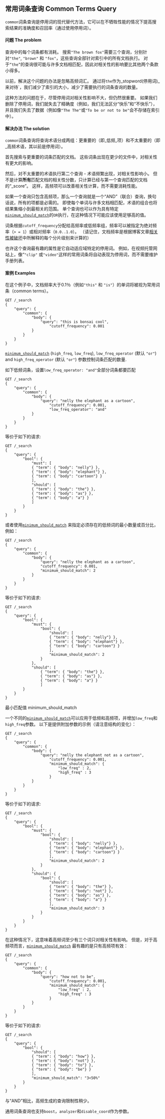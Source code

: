 ## 常用词条查询 Common Terms Query

`common`词条查询是停用词的现代替代方法，它可以在不牺牲性能的情况下提高搜索结果的准确度和召回率（通过使用停用词）。

#### 问题 The problem

查询中的每个词条都有消耗。 搜索`"The brown fox"`需要三个查询，分别针对`"the"`, `"brown"` 和 `"fox"`，这些查询全部针对索引中的所有文档执行。 对于`“the”`的查询很可能与许多文档相匹配，因此对相关性的影响要比其他两个条款小得多。

以前，解决这个问题的办法是忽略高频词汇。 通过将`the`作为_stopword(停用词)_来对待`，我们减少了索引的大小，减少了需要执行的词条查询的数量。

这种方法的问题在于，尽管停用词对相关性影响不大，但仍然很重要。 如果我们删除了停用词，我们就失去了精确度（例如，我们无法区分“快乐”和“不快乐”），并且我们失去了数据（例如像`"The The"`或`"To be or not to be"`会不存储在索引中）。

#### 解决办法 The solution

`common`词条查询将查询术语分成两组：更重要的（即_低频_项）和不太重要的（即_高频术语，其以前是停用词）。

首先搜索与更重要的词条匹配的文档。 这些词条出现在更少的文件中，对相关性有更大的影响。

然后，对不太重要的术语执行第二个查询 - 术语频繁出现，对相关性影响小。 但不是计算**所有**匹配文档的相关性分数，只计算已经与第一个查询匹配的文档的“_score”。 这样，高频项可以改善相关性计算，而不需要消耗性能。

如果一个查询只包含高频项，那么一个查询就是一个“AND”（联合）查询，换句话说，所有的项都是必需的。 即使每个单词与许多文档相匹配，术语的组合也将结果集缩小到最相关的范围。 单个查询也可以作为具有特定[`minimum_should_match`](query-dsl-minimum-should-match.html)的`OR`执行，在这种情况下可能应该使用足够高的值。

词条根据`cutoff_frequency`分配给高频率或低频率组，频率可以被指定为绝对频率（`> = 1`）或相对频率（`0.0..1.0`）。 （请记住，文档频率是根据博客文章[相关性被破坏](https://www.elastic.co/guide/en/elasticsearch/guide/2.x/relevance-is-broken.html)中所解释的每个分片级别来计算的）

也许这个查询最有趣的属性是它自动适应域特定的停用词。 例如，在视频托管网站上，像“`"clip"` 或`"video"`这样的常用词条将自动表现为停用词，而不需要维护手册列表。

#### 案例 Examples

在这个例子中，文档频率大于0.1％（例如`"this"` 和 `"is"`）的单词将被视为常用词条（common terms）。

    GET /_search
    {
        "query": {
            "common": {
                "body": {
                    "query": "this is bonsai cool",
                        "cutoff_frequency": 0.001
                }
            }
        }
    }


 [`minimum_should_match`](query-dsl-minimum-should-match.html) (`high_freq`, `low_freq`), `low_freq_operator` (默认 `"or"`) and `high_freq_operator` (默认 `"or"`) 参数控制词条匹配的数量.

如下低频词条，设置`low_freq_operator: "and"`全部分词条都要匹配
    
    GET /_search
    {
        "query": {
            "common": {
                "body": {
                    "query": "nelly the elephant as a cartoon",
                        "cutoff_frequency": 0.001,
                        "low_freq_operator": "and"
                }
            }
        }
    }

等价于如下的请求:
    
    GET /_search
    {
        "query": {
            "bool": {
                "must": [
                { "term": { "body": "nelly"} },
                { "term": { "body": "elephant"} },
                { "term": { "body": "cartoon"} }
                ],
                "should": [
                { "term": { "body": "the"} },
                { "term": { "body": "as"} },
                { "term": { "body": "a"} }
                ]
            }
        }
    }

或者使用[`minimum_should_match`](query-dsl-minimum-should-match.html) 来指定必须存在的低频词的最小数量或百分比，例如：
    
    GET /_search
    {
        "query": {
            "common": {
                "body": {
                    "query": "nelly the elephant as a cartoon",
                    "cutoff_frequency": 0.001,
                    "minimum_should_match": 2
                }
            }
        }
    }

等价于如下的请求:
    
    
    GET /_search
    {
        "query": {
            "bool": {
                "must": {
                    "bool": {
                        "should": [
                        { "term": { "body": "nelly"} },
                        { "term": { "body": "elephant"} },
                        { "term": { "body": "cartoon"} }
                        ],
                        "minimum_should_match": 2
                    }
                },
                "should": [
                    { "term": { "body": "the"} },
                    { "term": { "body": "as"} },
                    { "term": { "body": "a"} }
                    ]
            }
        }
    }

最小匹配值 minimum_should_match

一个不同的[`minimum_should_match`](query-dsl-minimum-should-match.html)可以应用于低频和高频项，并增加`low_freq`和`high_freq`参数。 以下是提供附加参数的示例（请注意结构的变化）：
    
    GET /_search
    {
        "query": {
            "common": {
                "body": {
                    "query": "nelly the elephant not as a cartoon",
                        "cutoff_frequency": 0.001,
                        "minimum_should_match": {
                            "low_freq" : 2,
                            "high_freq" : 3
                        }
                }
            }
        }
    }

等价于如下的请求:
    
    GET /_search
    {
        "query": {
            "bool": {
                "must": {
                    "bool": {
                        "should": [
                        { "term": { "body": "nelly"} },
                        { "term": { "body": "elephant"} },
                        { "term": { "body": "cartoon"} }
                        ],
                        "minimum_should_match": 2
                    }
                },
                "should": {
                    "bool": {
                        "should": [
                        { "term": { "body": "the"} },
                        { "term": { "body": "not"} },
                        { "term": { "body": "as"} },
                        { "term": { "body": "a"} }
                        ],
                        "minimum_should_match": 3
                    }
                }
            }
        }
    }

在这种情况下，这意味着高频词至少有三个词只对相关性有影响。 但是，对于高频项而言，[`minimum_should_match`](query-dsl-minimum-should-match.html) 最有趣的是只有高频项有效：

    GET /_search
    {
        "query": {
            "common": {
                "body": {
                    "query": "how not to be",
                        "cutoff_frequency": 0.001,
                        "minimum_should_match": {
                            "low_freq" : 2,
                            "high_freq" : 3
                        }
                }
            }
        }
    }


等价于如下的请求:
    
    
    GET /_search
    {
        "query": {
            "bool": {
                "should": [
                { "term": { "body": "how"} },
                { "term": { "body": "not"} },
                { "term": { "body": "to"} },
                { "term": { "body": "be"} }
                ],
                "minimum_should_match": "3<50%"
            }
        }
    }

与“AND”相比，高频生成的查询限制性稍少。

通用词条查询也支持`boost`，`analyzer`和`disable_coord`作为参数。